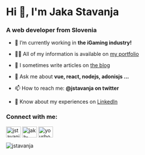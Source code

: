 <h1>Hi 👋, I'm Jaka Stavanja</h1>
<h3>A web developer from Slovenia</h3>

<p>

- 🔭 I’m currently working in **the iGaming industry!**

- 👨‍💻 All of my information is available on [my portfolio](https://stavanja.xyz)

- 📝 I sometimes write articles on [the blog](https://stavanja.xyz/blog)

- 💬 Ask me about **vue, react, nodejs, adonisjs ...**

- 📫 How to reach me: **@jstavanja on twitter**

- 📄 Know about my experiences on [LinkedIn](https://www.linkedin.com/in/jaka-stavanja-238290106/)
</p>

<h3 align="left">Connect with me:</h3>
<p align="left">
<a href="https://twitter.com/jstavanja" target="blank"><img align="center" src="https://raw.githubusercontent.com/rahuldkjain/github-profile-readme-generator/master/src/images/icons/Social/twitter.svg" alt="jstavanja" height="30" width="40" /></a>
<a href="https://linkedin.com/in/jaka-stavanja-238290106" target="blank"><img align="center" src="https://raw.githubusercontent.com/rahuldkjain/github-profile-readme-generator/master/src/images/icons/Social/linked-in-alt.svg" alt="jaka-stavanja-238290106" height="30" width="40" /></a>
<a href="https://www.youtube.com/channel/UCZQx3IEmqzGM8PeWoO4cfbQ" target="blank"><img align="center" src="https://raw.githubusercontent.com/rahuldkjain/github-profile-readme-generator/master/src/images/icons/Social/youtube.svg" alt="yourboyjake8924" height="30" width="40" /></a>
</p>

<p align="left"> <img src="https://komarev.com/ghpvc/?username=jstavanja&label=Profile%20views&color=0e75b6&style=flat" alt="jstavanja" /> </p>
